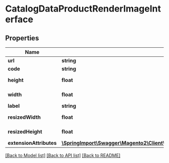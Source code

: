 # CatalogDataProductRenderImageInterface

## Properties
Name | Type | Description | Notes
------------ | ------------- | ------------- | -------------
**url** | **string** | Image url | 
**code** | **string** | Image code | 
**height** | **float** | Image height | 
**width** | **float** | Image width in px | 
**label** | **string** | Image label | 
**resizedWidth** | **float** | Resize width | 
**resizedHeight** | **float** | Resize height | 
**extensionAttributes** | [**\SpringImport\Swagger\Magento2\Client\Model\CatalogDataProductRenderImageExtensionInterface**](CatalogDataProductRenderImageExtensionInterface.md) |  | [optional] 

[[Back to Model list]](../README.md#documentation-for-models) [[Back to API list]](../README.md#documentation-for-api-endpoints) [[Back to README]](../README.md)


